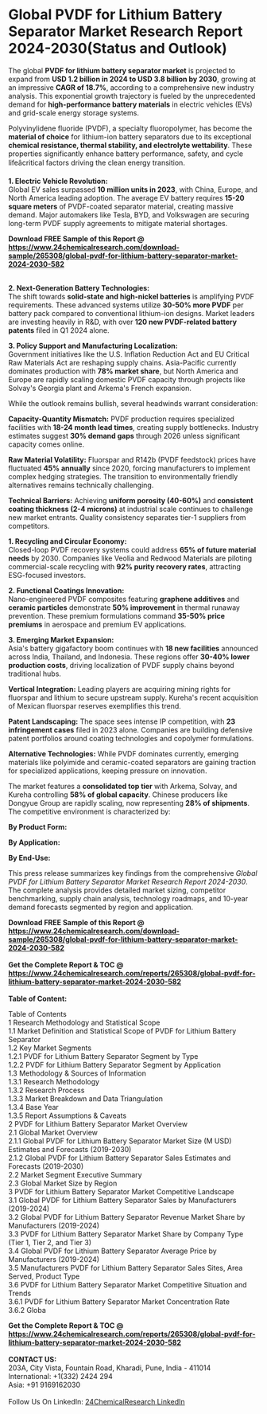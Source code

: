 <h1>Global PVDF for Lithium Battery Separator Market Research Report 2024-2030(Status and Outlook)</h1><p>The global <strong>PVDF for lithium battery separator market</strong> is projected to expand from <strong>USD 1.2 billion in 2024 to USD 3.8 billion by 2030</strong>, growing at an impressive <strong>CAGR of 18.7%</strong>, according to a comprehensive new industry analysis. This exponential growth trajectory is fueled by the unprecedented demand for <strong>high-performance battery materials</strong> in electric vehicles (EVs) and grid-scale energy storage systems.</p><p>Polyvinylidene fluoride (PVDF), a specialty fluoropolymer, has become the <strong>material of choice</strong> for lithium-ion battery separators due to its exceptional <strong>chemical resistance, thermal stability, and electrolyte wettability</strong>. These properties significantly enhance battery performance, safety, and cycle lifeâcritical factors driving the clean energy transition.</p><p><strong>1. Electric Vehicle Revolution:</strong><br>
Global EV sales surpassed <strong>10 million units in 2023</strong>, with China, Europe, and North America leading adoption. The average EV battery requires <strong>15-20 square meters</strong> of PVDF-coated separator material, creating massive demand. Major automakers like Tesla, BYD, and Volkswagen are securing long-term PVDF supply agreements to mitigate material shortages.</p><div><b>Download FREE Sample of this Report @ 
            <a href="https://www.24chemicalresearch.com/download-sample/265308/global-pvdf-for-lithium-battery-separator-market-2024-2030-582">
            https://www.24chemicalresearch.com/download-sample/265308/global-pvdf-for-lithium-battery-separator-market-2024-2030-582</a></b></div><br><p><strong>2. Next-Generation Battery Technologies:</strong><br>
The shift towards <strong>solid-state and high-nickel batteries</strong> is amplifying PVDF requirements. These advanced systems utilize <strong>30-50% more PVDF</strong> per battery pack compared to conventional lithium-ion designs. Market leaders are investing heavily in R&amp;D, with over <strong>120 new PVDF-related battery patents</strong> filed in Q1 2024 alone.</p><p><strong>3. Policy Support and Manufacturing Localization:</strong><br>
Government initiatives like the U.S. Inflation Reduction Act and EU Critical Raw Materials Act are reshaping supply chains. Asia-Pacific currently dominates production with <strong>78% market share</strong>, but North America and Europe are rapidly scaling domestic PVDF capacity through projects like Solvay's Georgia plant and Arkema's French expansion.</p><p>While the outlook remains bullish, several headwinds warrant consideration:</p><p><strong>Capacity-Quantity Mismatch:</strong> PVDF production requires specialized facilities with <strong>18-24 month lead times</strong>, creating supply bottlenecks. Industry estimates suggest <strong>30% demand gaps</strong> through 2026 unless significant capacity comes online.</p><p><strong>Raw Material Volatility:</strong> Fluorspar and R142b (PVDF feedstock) prices have fluctuated <strong>45% annually</strong> since 2020, forcing manufacturers to implement complex hedging strategies. The transition to environmentally friendly alternatives remains technically challenging.</p><p><strong>Technical Barriers:</strong> Achieving <strong>uniform porosity (40-60%)</strong> and <strong>consistent coating thickness (2-4 microns)</strong> at industrial scale continues to challenge new market entrants. Quality consistency separates tier-1 suppliers from competitors.</p><p><strong>1. Recycling and Circular Economy:</strong><br>
Closed-loop PVDF recovery systems could address <strong>65% of future material needs</strong> by 2030. Companies like Veolia and Redwood Materials are piloting commercial-scale recycling with <strong>92% purity recovery rates</strong>, attracting ESG-focused investors.</p><p><strong>2. Functional Coatings Innovation:</strong><br>
Nano-engineered PVDF composites featuring <strong>graphene additives</strong> and <strong>ceramic particles</strong> demonstrate <strong>50% improvement</strong> in thermal runaway prevention. These premium formulations command <strong>35-50% price premiums</strong> in aerospace and premium EV applications.</p><p><strong>3. Emerging Market Expansion:</strong><br>
Asia's battery gigafactory boom continues with <strong>18 new facilities</strong> announced across India, Thailand, and Indonesia. These regions offer <strong>30-40% lower production costs</strong>, driving localization of PVDF supply chains beyond traditional hubs.</p><p><strong>Vertical Integration:</strong> Leading players are acquiring mining rights for fluorspar and lithium to secure upstream supply. Kureha's recent acquisition of Mexican fluorspar reserves exemplifies this trend.</p><p><strong>Patent Landscaping:</strong> The space sees intense IP competition, with <strong>23 infringement cases</strong> filed in 2023 alone. Companies are building defensive patent portfolios around coating technologies and copolymer formulations.</p><p><strong>Alternative Technologies:</strong> While PVDF dominates currently, emerging materials like polyimide and ceramic-coated separators are gaining traction for specialized applications, keeping pressure on innovation.</p><p>The market features a <strong>consolidated top tier</strong> with Arkema, Solvay, and Kureha controlling <strong>58% of global capacity</strong>. Chinese producers like Dongyue Group are rapidly scaling, now representing <strong>28% of shipments</strong>. The competitive environment is characterized by:</p><p><strong>By Product Form:</strong></p><p><strong>By Application:</strong></p><p><strong>By End-Use:</strong></p><p>This press release summarizes key findings from the comprehensive <em>Global PVDF for Lithium Battery Separator Market Research Report 2024-2030</em>. The complete analysis provides detailed market sizing, competitor benchmarking, supply chain analysis, technology roadmaps, and 10-year demand forecasts segmented by region and application.</p><div><b>Download FREE Sample of this Report @ 
            <a href="https://www.24chemicalresearch.com/download-sample/265308/global-pvdf-for-lithium-battery-separator-market-2024-2030-582">
            https://www.24chemicalresearch.com/download-sample/265308/global-pvdf-for-lithium-battery-separator-market-2024-2030-582</a></b></div><br><div><b>Get the Complete Report & TOC @ 
            <a href="https://www.24chemicalresearch.com/reports/265308/global-pvdf-for-lithium-battery-separator-market-2024-2030-582">
            https://www.24chemicalresearch.com/reports/265308/global-pvdf-for-lithium-battery-separator-market-2024-2030-582</a></b></div><br>
            <b>Table of Content:</b><p>Table of Contents<br />
1 Research Methodology and Statistical Scope<br />
1.1 Market Definition and Statistical Scope of PVDF for Lithium Battery Separator<br />
1.2 Key Market Segments<br />
1.2.1 PVDF for Lithium Battery Separator Segment by Type<br />
1.2.2 PVDF for Lithium Battery Separator Segment by Application<br />
1.3 Methodology & Sources of Information<br />
1.3.1 Research Methodology<br />
1.3.2 Research Process<br />
1.3.3 Market Breakdown and Data Triangulation<br />
1.3.4 Base Year<br />
1.3.5 Report Assumptions & Caveats<br />
2 PVDF for Lithium Battery Separator Market Overview<br />
2.1 Global Market Overview<br />
2.1.1 Global PVDF for Lithium Battery Separator Market Size (M USD) Estimates and Forecasts (2019-2030)<br />
2.1.2 Global PVDF for Lithium Battery Separator Sales Estimates and Forecasts (2019-2030)<br />
2.2 Market Segment Executive Summary<br />
2.3 Global Market Size by Region<br />
3 PVDF for Lithium Battery Separator Market Competitive Landscape<br />
3.1 Global PVDF for Lithium Battery Separator Sales by Manufacturers (2019-2024)<br />
3.2 Global PVDF for Lithium Battery Separator Revenue Market Share by Manufacturers (2019-2024)<br />
3.3 PVDF for Lithium Battery Separator Market Share by Company Type (Tier 1, Tier 2, and Tier 3)<br />
3.4 Global PVDF for Lithium Battery Separator Average Price by Manufacturers (2019-2024)<br />
3.5 Manufacturers PVDF for Lithium Battery Separator Sales Sites, Area Served, Product Type<br />
3.6 PVDF for Lithium Battery Separator Market Competitive Situation and Trends<br />
3.6.1 PVDF for Lithium Battery Separator Market Concentration Rate<br />
3.6.2 Globa</p><div><b>Get the Complete Report & TOC @ 
            <a href="https://www.24chemicalresearch.com/reports/265308/global-pvdf-for-lithium-battery-separator-market-2024-2030-582">
            https://www.24chemicalresearch.com/reports/265308/global-pvdf-for-lithium-battery-separator-market-2024-2030-582</a></b></div><br><b>CONTACT US:</b><br>
            203A, City Vista, Fountain Road, Kharadi, Pune, India - 411014<br>
            International: +1(332) 2424 294<br>
            Asia: +91 9169162030 <br><br>
            Follow Us On LinkedIn: <a href="https://www.linkedin.com/company/24chemicalresearch/">24ChemicalResearch LinkedIn</a>